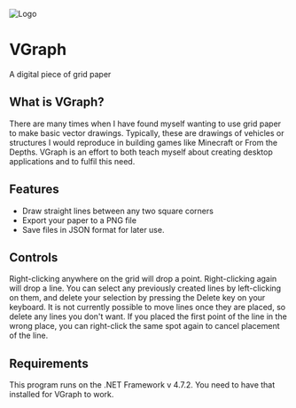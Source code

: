 ![Logo](https://user-images.githubusercontent.com/2125926/132928948-69e2d47c-3ad5-429e-b5b5-3df1fe094d62.png)

# VGraph
A digital piece of grid paper

## What is VGraph?
There are many times when I have found myself wanting to use grid paper to make basic vector drawings. Typically, these are drawings of vehicles or structures I would reproduce in building games like Minecraft or From the Depths. VGraph is an effort to both teach myself about creating desktop applications and to fulfil this need.

## Features
* Draw straight lines between any two square corners
* Export your paper to a PNG file
* Save files in JSON format for later use.

## Controls
Right-clicking anywhere on the grid will drop a point. Right-clicking again will drop a line. You can select any previously created lines by left-clicking on them, and delete your selection by pressing the Delete key on your keyboard. It is not currently possible to move lines once they are placed, so delete any lines you don't want. If you placed the first point of the line in the wrong place, you can right-click the same spot again to cancel placement of the line.

## Requirements
This program runs on the .NET Framework v 4.7.2. You need to have that installed for VGraph to work.

